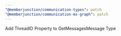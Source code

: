 ```yaml
---
"@memberjunction/communication-types": patch
"@memberjunction/communication-ms-graph": patch
---
```


Add ThreadID Property to GetMessagesMessage Type
